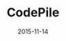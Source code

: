 ---
layout: site
title: "CodePile"
date: 2015-11-14
categories: [community]
version: 1.4.6
major: 1
minor: 4
patch: 6
slug: codepile
link: https://www.codepile.net/home
permalink: /sites/:slug
---